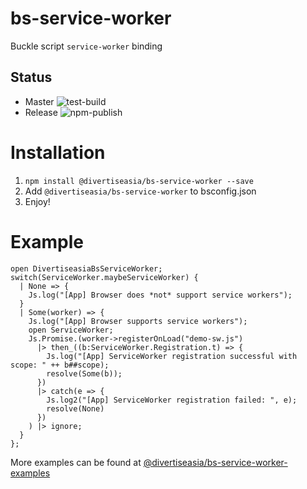 # bs-service-worker
Buckle script `service-worker` binding

## Status
* Master ![test-build](https://github.com/DivertiseAsia/bs-service-worker/workflows/test-build/badge.svg?branch=master)
* Release ![npm-publish](https://github.com/DivertiseAsia/bs-service-worker/workflows/npm-publish/badge.svg?branch=release)

# Installation

1. `npm install @divertiseasia/bs-service-worker --save`
2. Add `@divertiseasia/bs-service-worker` to bsconfig.json
3. Enjoy!

# Example

```
open DivertiseasiaBsServiceWorker;
switch(ServiceWorker.maybeServiceWorker) {
  | None => {
    Js.log("[App] Browser does *not* support service workers");
  }
  | Some(worker) => {
    Js.log("[App] Browser supports service workers");
    open ServiceWorker;
    Js.Promise.(worker->registerOnLoad("demo-sw.js")
      |> then_((b:ServiceWorker.Registration.t) => {
        Js.log("[App] ServiceWorker registration successful with scope: " ++ b##scope);
        resolve(Some(b));
      })
      |> catch(e => {
        Js.log2("[App] ServiceWorker registration failed: ", e);
        resolve(None)
      })
    ) |> ignore;
  }
};
```

More examples can be found at [@divertiseasia/bs-service-worker-examples](https://github.com/DivertiseAsia/bs-service-worker-examples)
